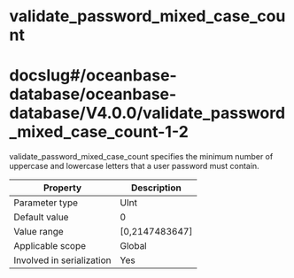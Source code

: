 validate_password_mixed_case_count
=======================================================
# docslug#/oceanbase-database/oceanbase-database/V4.0.0/validate_password_mixed_case_count-1-2
validate_password_mixed_case_count specifies the minimum number of uppercase and lowercase letters that a user password must contain.


| **Property** | **Description** |
|---------|------------------|
| Parameter type | UInt |
| Default value | 0 |
| Value range | [0,2147483647] |
| Applicable scope | Global |
| Involved in serialization | Yes |



